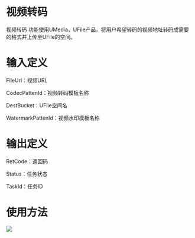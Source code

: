 

# 视频转码

视频转码 功能使用UMedia，UFile产品，将用户希望转码的视频地址转码成需要的格式并上传至UFile的空间。

# 输入定义

FileUrl：视频URL

CodecPattenId：视频转码模板名称

DestBucket：UFile空间名

WatermarkPattenId：视频水印模板名称

# 输出定义

RetCode：返回码

Status：任务状态

TaskId：任务ID

# 使用方法

![](http://stepflow-docs.cn-bj.ufileos.com/function001.png)
